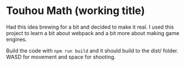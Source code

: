 # Touhou Math (working title)

Had this idea brewing for a bit and decided to make it real. I used this project to learn a bit about webpack and a bit more about making game engines.

Build the code with `npm run build` and it should build to the dist/ folder. WASD for movement and space for shooting.